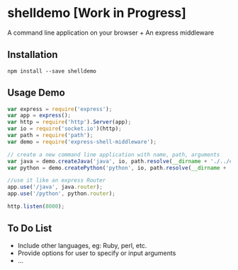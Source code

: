 # shelldemo [Work in Progress]

A command line application on your browser + An express middleware

## Installation

` npm install --save shelldemo `


## Usage Demo
```javascript
var express = require('express');
var app = express();
var http = require('http').Server(app);
var io = require('socket.io')(http);
var path = require('path');
var demo = require('express-shell-middleware');

// create a new command line application with name, path, arguments
var java = demo.createJava('java', io, path.resolve(__dirname + './../code/java/SimpleJava.jar'), ['asf']);
var python = demo.createPython('python', io, path.resolve(__dirname + './../code/python/simplepython.py'), ['zxc', '-u']);

//use it like an express Router
app.use('/java', java.router);
app.use('/python', python.router);

http.listen(8000);
```

## To Do List
* Include other languages, eg: Ruby, perl, etc.
* Provide options for user to specify or input arguments
* ...
